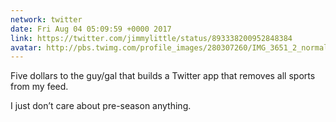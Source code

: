 ```yaml
---
network: twitter
date: Fri Aug 04 05:09:59 +0000 2017
link: https://twitter.com/jimmylittle/status/893338200952848384
avatar: http://pbs.twimg.com/profile_images/280307260/IMG_3651_2_normal.jpg
---
```


Five dollars to the guy/gal that builds a Twitter app that removes all sports from my feed.

I just don’t care about pre-season anything.

